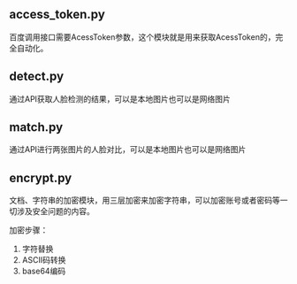 ## access_token.py
百度调用接口需要AcessToken参数，这个模块就是用来获取AcessToken的，完全自动化。
## detect.py
通过API获取人脸检测的结果，可以是本地图片也可以是网络图片
## match.py
通过API进行两张图片的人脸对比，可以是本地图片也可以是网络图片
## encrypt.py
文档、字符串的加密模块，用三层加密来加密字符串，可以加密账号或者密码等一切涉及安全问题的内容。

加密步骤：<br/>
1. 字符替换<br/>
2. ASCII码转换<br/>
3. base64编码<br/>
